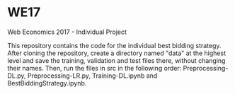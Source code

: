 # WE17
Web Economics 2017 - Individual Project

This repository contains the code for the individual best bidding strategy.
After cloning the repository, create a directory named "data" at the highest level and save the training, validation and test files there, without changing their names. Then, run the files in src in the following order: Preprocessing-DL.py, Preprocessing-LR.py, Training-DL.ipynb and BestBiddingStrategy.ipynb.
